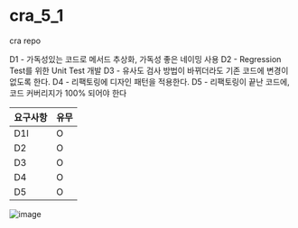 # cra_5_1
cra repo

D1 - 가독성있는 코드로 메서드 추상화, 가독성 좋은 네이밍 사용 
D2 - Regression Test를 위한 Unit Test 개발 
D3 - 유사도 검사 방법이 바뀌더라도 기존 코드에 변경이 없도록 한다. 
D4 - 리팩토링에 디자인 패턴을 적용한다. 
D5 - 리팩토링이 끝난 코드에, 코드 커버리지가 100% 되어야 한다 

| 요구사항 | 유무 |
| ------------ | ------------- |
| D1l | O  |
| D2 | O  |
| D3 | O  |
| D4 | O  |
| D5 | O  |

![image](https://github.com/user-attachments/assets/5f35bd5e-8c00-4eda-bd6b-bbcb13114542)

